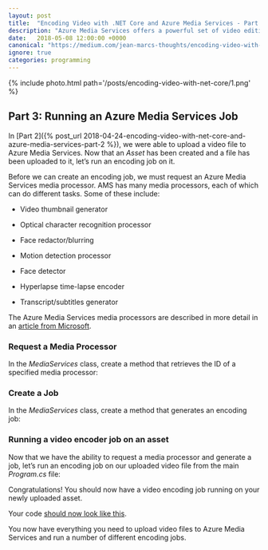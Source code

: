 ```yaml
---
layout: post
title:  "Encoding Video with .NET Core and Azure Media Services - Part 3"
description: "Azure Media Services offers a powerful set of video editing and delivery tools, but there is no official library for .NET Core. In this tutorial, I demonstrate how to build a basic REST client to upload and encode video with Azure"
date:   2018-05-08 12:00:00 +0000
canonical: "https://medium.com/jean-marcs-thoughts/encoding-video-with-net-core-and-azure-media-services-part-3-5429c9c14e5a"
ignore: true
categories: programming
---
```


{% include photo.html path='/posts/encoding-video-with-net-core/1.png' %}

## Part 3: Running an Azure Media Services Job

In [Part 2]({% post_url 2018-04-24-encoding-video-with-net-core-and-azure-media-services-part-2 %}), we were able to upload a video file to Azure Media Services. Now that an *Asset* has been created and a file has been uploaded to it, let’s run an encoding job on it.

Before we can create an encoding job, we must request an Azure Media Services media processor. AMS has many media processors, each of which can do different tasks. Some of these include:

* Video thumbnail generator

* Optical character recognition processor

* Face redactor/blurring

* Motion detection processor

* Face detector

* Hyperlapse time-lapse encoder

* Transcript/subtitles generator

The Azure Media Services media processors are described in more detail in an [article from Microsoft](https://docs.microsoft.com/en-us/azure/media-services/media-services-analytics-overview).

### Request a Media Processor

In the *MediaServices* class, create a method that retrieves the ID of a specified media processor:

<script src="https://gist.github.com/jskopek/8bca3fe9c17d5894b461b78f430c755a.js"></script>

### Create a Job

In the *MediaServices* class, create a method that generates an encoding job:

<script src="https://gist.github.com/jskopek/38548ef7f68a49964d5cb8146ac5861f.js"></script>

### Running a video encoder job on an asset

Now that we have the ability to request a media processor and generate a job, let’s run an encoding job on our uploaded video file from the main *Program.cs* file:

<script src="https://gist.github.com/jskopek/59a29a73f81c53bd625482648d643380.js"></script>

Congratulations! You should now have a video encoding job running on your newly uploaded asset.

Your code [should now look like this](https://github.com/jskopek/AzureMediaServicesEncoderNetCore/tree/4cdb370d1926f855479607a089e363f0cf02d6dc).

You now have everything you need to upload video files to Azure Media Services and run a number of different encoding jobs.
